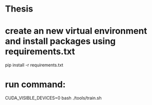 # Thesis

# create an new virtual environment and install packages using requirements.txt
pip install -r requirements.txt

# run command:
CUDA_VISIBLE_DEVICES=0 bash ./tools/train.sh
